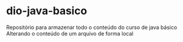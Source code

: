 # dio-java-basico
Repositório para armazenar todo o conteúdo do curso de java básico
Alterando o conteúdo de um arquivo de forma local

